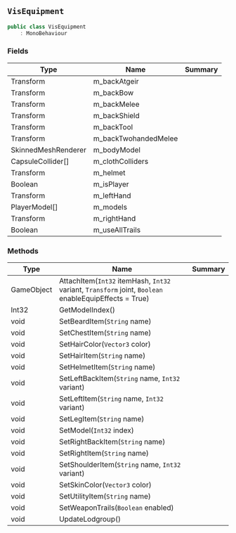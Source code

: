 ## `VisEquipment`

```csharp
public class VisEquipment
    : MonoBehaviour

```

### Fields

| Type | Name | Summary | 
| --- | --- | --- | 
| Transform | m_backAtgeir |  | 
| Transform | m_backBow |  | 
| Transform | m_backMelee |  | 
| Transform | m_backShield |  | 
| Transform | m_backTool |  | 
| Transform | m_backTwohandedMelee |  | 
| SkinnedMeshRenderer | m_bodyModel |  | 
| CapsuleCollider[] | m_clothColliders |  | 
| Transform | m_helmet |  | 
| Boolean | m_isPlayer |  | 
| Transform | m_leftHand |  | 
| PlayerModel[] | m_models |  | 
| Transform | m_rightHand |  | 
| Boolean | m_useAllTrails |  | 


### Methods

| Type | Name | Summary | 
| --- | --- | --- | 
| GameObject | AttachItem(`Int32` itemHash, `Int32` variant, `Transform` joint, `Boolean` enableEquipEffects = True) |  | 
| Int32 | GetModelIndex() |  | 
| void | SetBeardItem(`String` name) |  | 
| void | SetChestItem(`String` name) |  | 
| void | SetHairColor(`Vector3` color) |  | 
| void | SetHairItem(`String` name) |  | 
| void | SetHelmetItem(`String` name) |  | 
| void | SetLeftBackItem(`String` name, `Int32` variant) |  | 
| void | SetLeftItem(`String` name, `Int32` variant) |  | 
| void | SetLegItem(`String` name) |  | 
| void | SetModel(`Int32` index) |  | 
| void | SetRightBackItem(`String` name) |  | 
| void | SetRightItem(`String` name) |  | 
| void | SetShoulderItem(`String` name, `Int32` variant) |  | 
| void | SetSkinColor(`Vector3` color) |  | 
| void | SetUtilityItem(`String` name) |  | 
| void | SetWeaponTrails(`Boolean` enabled) |  | 
| void | UpdateLodgroup() |  | 


